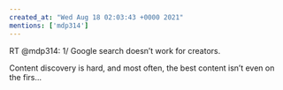 ```yaml
---
created_at: "Wed Aug 18 02:03:43 +0000 2021"
mentions: ['mdp314']
---
```


RT @mdp314: 1/ Google search doesn’t work for creators.

Content discovery is hard, and most often, the best content isn’t even on the firs…